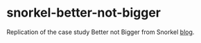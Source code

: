# snorkel-better-not-bigger
Replication of the case study Better not Bigger from Snorkel [blog](https://snorkel.ai/better-not-bigger-how-to-get-gpt-3-quality-at-0-1-the-cost/).
